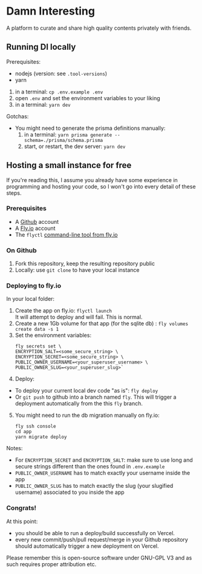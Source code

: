 # Damn Interesting

A platform to curate and share high quality contents privately with friends.

## Running DI locally

Prerequisites:

- nodejs (version: see `.tool-versions`)
- yarn

1. in a terminal: `cp .env.example .env`
2. open `.env` and set the environment variables to your liking
3. in a terminal: `yarn dev`

Gotchas:

- You might need to generate the prisma definitions manually:
  1. in a terminal: `yarn prisma generate --schema=./prisma/schema.prisma`
  1. start, or restart, the dev server: `yarn dev`

## Hosting a small instance for free

If you're reading this, I assume you already have some experience in programming and hosting your code, so I won't go into every detail of these steps.

### Prerequisites

- A [Github](https://github.com) account
- A [Fly.io](https://fly.io/) account
- The `flyctl` [command-line tool from fly.io](https://fly.io/docs/hands-on/install-flyctl/)

### On Github

1. Fork this repository, keep the resulting repository public
2. Locally: use `git clone` to have your local instance

### Deploying to fly.io

In your local folder:

1. Create the app on fly.io: `flyctl launch`\
   It will attempt to deploy and will fail. This is normal.
2. Create a new 1Gb volume for that app (for the sqlite db) : `fly volumes create data -s 1`
3. Set the environment variables:
   ```
   fly secrets set \
   ENCRYPTION_SALT=<some_secure_string> \
   ENCRYPTION_SECRET=<some_secure_string> \
   PUBLIC_OWNER_USERNAME=<your_superuser_username> \
   PUBLIC_OWNER_SLUG=<your_superuser_slug>`
   ```
4. Deploy:

- To deploy your current local dev code "as is": `fly deploy`
- Or `git push` to github into a branch named `fly`. This will trigger a deployment automatically from the this `fly` branch.

5. You might need to run the db migration manually on fly.io:
   ```
   fly ssh console
   cd app
   yarn migrate deploy
   ```

Notes:

- For `ENCRYPTION_SECRET` and `ENCRYPTION_SALT`: make sure to use long and secure strings different than the ones found in `.env.example`
- `PUBLIC_OWNER_USERNAME` has to match exactly your username inside the app
- `PUBLIC_OWNER_SLUG` has to match exactly the slug (your slugified username) associated to you inside the app

### Congrats!

At this point:

- you should be able to run a deploy/build successfully on Vercel.
- every new commit/push/pull request/merge in your Github repository should automatically trigger a new deployment on Vercel.

Please remember this is open-source software under GNU-GPL V3 and as such requires proper attribution etc.
